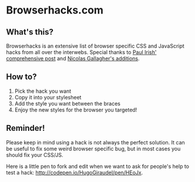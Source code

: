Browserhacks.com
================

What's this?
------------

Browserhacks is an extensive list of browser specific CSS and JavaScript hacks from all over the interwebs. Special thanks to [Paul Irish' comprehensive post](http://paulirish.com/2009/browser-specific-css-hacks/) and [Nicolas Gallagher's additions](https://gist.github.com/necolas/983116).

How to?
-------

1. Pick the hack you want
2. Copy it into your stylesheet
3. Add the style you want between the braces
4. Enjoy the new styles for the browser you targeted!

Reminder!
---------

Please keep in mind using a hack is not always the perfect solution. It can be useful to fix some weird browser specific bug, but in most cases you should fix your CSS/JS.


Here is a little pen to fork and edit when we want to ask for people's help to test a hack: http://codepen.io/HugoGiraudel/pen/HEoJx.
